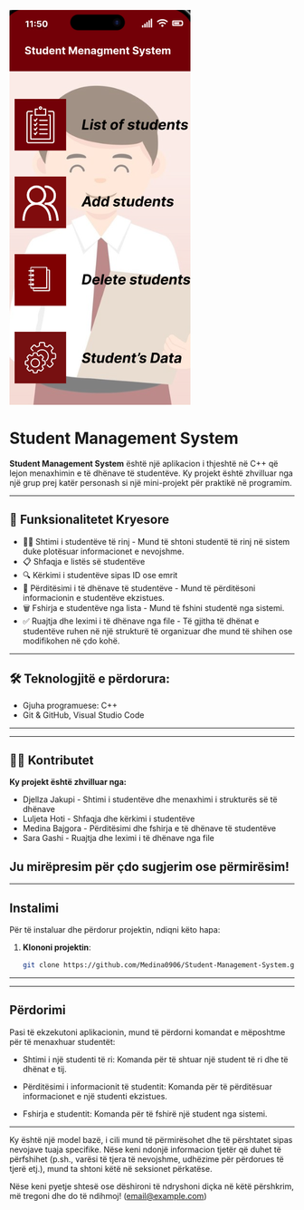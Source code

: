 ![Student Management System UI](./app.png)
# Student Management System

**Student Management System** është një aplikacion i thjeshtë në C++ që lejon menaxhimin e të dhënave të studentëve. 
Ky projekt është zhvilluar nga një grup prej katër personash si një mini-projekt për praktikë në programim.

---

## 🚀 Funksionalitetet Kryesore

- 👨‍🎓 Shtimi i studentëve të rinj - Mund të shtoni studentë të rinj në sistem duke plotësuar informacionet e nevojshme.
- 📋 Shfaqja e listës së studentëve
- 🔍 Kërkimi i studentëve sipas ID ose emrit
- 📝 Përditësimi i të dhënave të studentëve - Mund të përditësoni informacionin e studentëve ekzistues.
- 🗑️ Fshirja e studentëve nga lista - Mund të fshini studentë nga sistemi.
- ✅ Ruajtja dhe leximi i të dhënave nga file - Të gjitha të dhënat e studentëve ruhen në një strukturë të organizuar dhe mund të shihen ose modifikohen në çdo kohë.

---

## 🛠️ Teknologjitë e përdorura:
- Gjuha programuese: C++
- Git & GitHub, Visual Studio Code

---


---


## 👨‍💻 Kontributet

**Ky projekt është zhvilluar nga:**

- Djellza Jakupi - Shtimi i studentëve dhe menaxhimi i strukturës së të dhënave
- Luljeta Hoti - Shfaqja dhe kërkimi i studentëve
- Medina Bajgora - Përditësimi dhe fshirja e të dhënave të studentëve
- Sara Gashi - Ruajtja dhe leximi i të dhënave nga file

Ju mirëpresim për çdo sugjerim ose përmirësim!
---
---

## Instalimi
Për të instaluar dhe përdorur projektin, ndiqni këto hapa:

1. **Klononi projektin**:
   ```bash
   git clone https://github.com/Medina0906/Student-Management-System.git

---
---
## Përdorimi

Pasi të ekzekutoni aplikacionin, mund të përdorni komandat e mëposhtme për të menaxhuar studentët:

- Shtimi i një studenti të ri: Komanda për të shtuar një student të ri dhe të dhënat e tij.

- Përditësimi i informacionit të studentit: Komanda për të përditësuar informacionet e një studenti ekzistues.

- Fshirja e studentit: Komanda për të fshirë një student nga sistemi.

---

Ky është një model bazë, i cili mund të përmirësohet dhe të përshtatet sipas nevojave tuaja specifike. Nëse keni ndonjë informacion tjetër që duhet të përfshihet (p.sh., varësi të tjera të nevojshme, udhëzime për përdorues të tjerë etj.), mund ta shtoni këtë në seksionet përkatëse.

Nëse keni pyetje shtesë ose dëshironi të ndryshoni diçka në këtë përshkrim, më tregoni dhe do të ndihmoj! (email@example.com)
